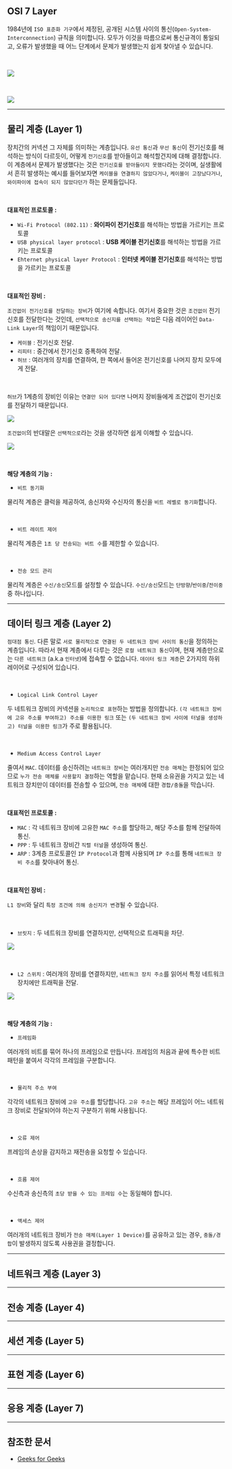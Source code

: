 ## OSI 7 Layer

1984년에 `ISO 표준화 기구`에서 제정된, 공개된 시스템 사이의 통신(`Open-System-Interconnection`) 규칙을 의미합니다. 모두가 이것을 따름으로써 통신규격이 통일되고, 오류가 발생했을 때 어느 단계에서 문제가 발생했는지 쉽게 찾아낼 수 있습니다.

<br/>

![](./images/osi-1.png)

<br/>

![](./images/osi-2.png)

---

## 물리 계층 (Layer 1)

장치간의 커넥션 그 자체를 의미하는 계층입니다. `유선 통신`과 `무선 통신`이 전기신호를 해석하는 방식이 다르듯이, 어떻게 `전기신호`를 받아들이고 해석할건지에 대해 결정합니다. 이 계층에서 문제가 발생했다는 것은 `전기신호를 받아들이지 못했다`라는 것이며, 실생활에서 흔히 발생하는 예시를 들어보자면 `케이블을 연결하지 않았다거나`, `케이블이 고장났다거나`, `와이파이에 접속이 되지 않았다던가` 하는 문제들입니다.

<br/>

**대표적인 프로토콜 :**

-   `Wi-Fi Protocol (802.11)` : **와이파이 전기신호**를 해석하는 방법을 가르키는 프로토콜
-   `USB physical layer protocol` : **USB 케이블 전기신호**를 해석하는 방법을 가르키는 프로토콜
-   `Ehternet physical layer Protocol` : **인터넷 케이블 전기신호**를 해석하는 방법을 가르키는 프로토콜

<Br/>

**대표적인 장비 :**

`조건없이 전기신호를 전달하는 장비`가 여기에 속합니다. 여기서 중요한 것은 `조건없이` 전기신호를 전달한다는 것인데, `선택적으로 송신지를 선택하는 작업`은 다음 레이어인 `Data-Link Layer`의 책임이기 때문입니다.

-   `케이블` : 전기신호 전달.
-   `리피터` : 중간에서 전기신호 증폭하여 전달.
-   `허브` : 여러개의 장치를 연결하여, 한 쪽에서 들어온 전기신호를 나머지 장치 모두에게 전달.

<br/>

`허브`가 1계층의 장비인 이유는 `연결만 되어 있다면` 나머지 장비들에게 조건없이 전기신호를 전달하기 때문입니다.

![](./images/osi-3.png)

`조건없이`의 반대말은 `선택적으로`라는 것을 생각하면 쉽게 이해할 수 있습니다.

![](./images/osi-4.png)

<br/>

**해당 계층의 기능 :**

-   `비트 동기화`

물리적 계층은 클럭을 제공하여, 송신자와 수신자의 통신을 `비트 레벨로 동기화`합니다.

<br/>

-   `비트 레이트 제어`

물리적 계층은 `1초 당 전송되는 비트 수`를 제한할 수 있습니다.

<br/>

-   `전송 모드 관리`

물리적 계층은 `수신/송신`모드를 설정할 수 있습니다. `수신/송신`모드는 `단방향`/`반이중`/`전이중` 중 하나입니다.

---

## 데이터 링크 계층 (Layer 2)

`점대점 통신`. 다른 말로 `서로 물리적으로 연결된 두 네트워크 장비 사이의 통신`을 정의하는 계층입니다. 따라서 현재 계층에서 다루는 것은 `로컬 네트워크 통신`이며, 현재 계층만으로는 `다른 네트워크` (a.k.a `인터넷`)에 접속할 수 없습니다. `데이터 링크 계층`은 2가지의 하위 레이어로 구성되어 있습니다.

<br/>

-   `Logical Link Control Layer`

두 네트워크 장비의 커넥션을 `논리적으로 표현`하는 방법을 정의합니다. `(각 네트워크 장비에 고유 주소를 부여하고) 주소를 이용한 링크` 또는 `(두 네트워크 장비 사이에 터널을 생성하고) 터널을 이용한 링크`가 주로 활용됩니다.

<br/>

-   `Medium Access Control Layer`

줄여서 `MAC`. 데이터를 송신하려는 `네트워크 장비`는 여러개지만 `전송 매체`는 한정되어 있으므로 `누가 전송 매체를 사용할지 결정`하는 역할을 맡습니다. 현재 소유권을 가지고 있는 네트워크 장치만이 데이터를 전송할 수 있으며, `전송 매체`에 대한 `경합/충돌`을 막습니다.

<br/>

**대표적인 프로토콜 :**

-   `MAC` : 각 네트워크 장비에 고유한 `MAC 주소`를 할당하고, 해당 주소를 함께 전달하여 통신.
-   `PPP` : 두 네트워크 장비간 `직렬 터널`을 생성하여 통신.
-   `ARP` : 3계층 프로토콜인 `IP Protocol`과 함께 사용되며 `IP 주소`를 통해 `네트워크 장비 주소`를 찾아내어 통신.

<br/>

**대표적인 장비 :**

`L1 장비`와 달리 `특정 조건에 의해 송신지가 변경`될 수 있습니다.

<br/>

-   `브릿지` : 두 네트워크 장비를 연결하지만, 선택적으로 트래픽을 차단.

![](./images/osi-5.png)

<br/>

-   `L2 스위치` : 여러개의 장비를 연결하지만, `네트워크 장치 주소`를 읽어서 특정 네트워크 장치에만 트래픽을 전달.

![](./images/osi-6.png)

<br/>

**해당 계층의 기능 :**

-   `프레임화`

여러개의 비트를 묶어 하나의 프레임으로 만듭니다. 프레임의 처음과 끝에 특수한 비트 패턴을 붙여서 각각의 프레임을 구분합니다.

<br/>

-   `물리적 주소 부여`

각각의 네트워크 장비에 `고유 주소`를 할당합니다. `고유 주소`는 해당 프레임이 어느 네트워크 장비로 전달되어야 하는지 구분하기 위해 사용됩니다.

<br/>

-   `오류 제어`

프레임의 손상을 감지하고 재전송을 요청할 수 있습니다.

<br/>

-   `흐름 제어`

수신측과 송신측의 `초당 받을 수 있는 프레임 수`는 동일해야 합니다.

<br/>

-   `액세스 제어`

여러개의 네트워크 장비가 `전송 매체(Layer 1 Device)`를 공유하고 있는 경우, `충돌/경합`이 발생하지 않도록 사용권을 결정합니다.

---

## 네트워크 계층 (Layer 3)

---

## 전송 계층 (Layer 4)

---

## 세션 계층 (Layer 5)

---

## 표현 계층 (Layer 6)

---

## 응용 계층 (Layer 7)

---

## 참조한 문서

-   [Geeks for Geeks](https://www.geeksforgeeks.org/layers-of-osi-model/)
